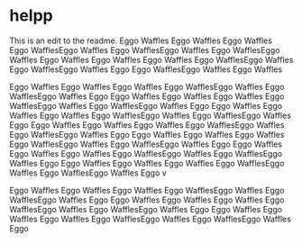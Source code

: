 # helpp
This is an edit to the readme. Eggo Waffles Eggo Waffles Eggo Waffles Eggo WafflesEggo Waffles Eggo WafflesEggo Waffles Eggo WafflesEggo Waffles
Eggo Waffles Eggo Waffles Eggo Waffles Eggo WafflesEggo Waffles Eggo WafflesEggo Waffles Eggo
 Eggo WafflesEggo Waffles Eggo Waffles

Eggo Waffles Eggo Waffles Eggo Waffles Eggo WafflesEggo Waffles Eggo WafflesEggo Waffles Eggo
Eggo Waffles Eggo Waffles Eggo Waffles Eggo WafflesEggo Waffles Eggo WafflesEggo Waffles Eggo
Eggo Waffles Eggo Waffles Eggo Waffles Eggo WafflesEggo Waffles Eggo WafflesEggo Waffles Eggo
Eggo Waffles Eggo Waffles Eggo Waffles Eggo WafflesEggo Waffles Eggo WafflesEggo Waffles Eggo
Eggo Waffles Eggo Waffles Eggo Waffles Eggo WafflesEggo Waffles Eggo WafflesEggo Waffles Eggo
Eggo Waffles Eggo Waffles Eggo Waffles Eggo WafflesEggo Waffles Eggo WafflesEggo Waffles Eggo
Eggo Waffles Eggo Waffles Eggo Waffles Eggo WafflesEggo Waffles Eggo WafflesEggo Waffles Eggo
v


Eggo Waffles Eggo Waffles Eggo Waffles Eggo WafflesEggo Waffles Eggo WafflesEggo Waffles Eggo
Eggo Waffles Eggo Waffles Eggo Waffles Eggo WafflesEggo Waffles Eggo WafflesEggo Waffles Eggo
Eggo Waffles Eggo Waffles Eggo Waffles Eggo WafflesEggo Waffles Eggo WafflesEggo Waffles Eggo


